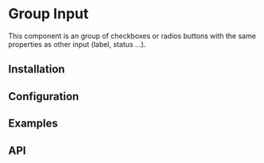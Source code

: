 # Group Input

This component is an group of checkboxes or radios buttons with the same properties
as other input (label, status ...).

## Installation

## Configuration

## Examples

## API
